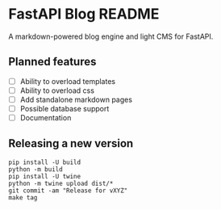 # FastAPI Blog README

A markdown-powered blog engine and light CMS for FastAPI.

## Planned features

- [ ] Ability to overload templates
- [ ] Ability to overload css
- [ ] Add standalone markdown pages
- [ ] Possible database support
- [ ] Documentation

## Releasing a new version

```
pip install -U build
python -m build
pip install -U twine
python -m twine upload dist/*
git commit -am "Release for vXYZ"
make tag
```
